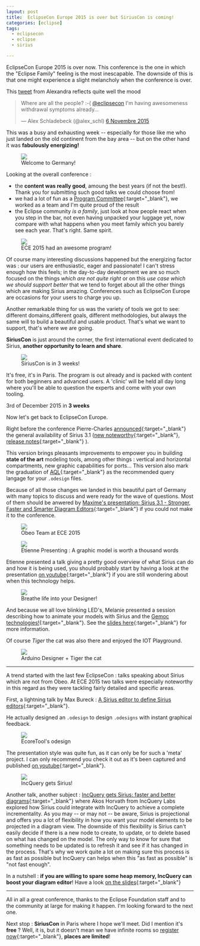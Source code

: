 ```yaml
---
layout: post
title:  EclipseCon Europe 2015 is over but SiriusCon is coming!
categories: [eclipse]
tags:
  - eclipsecon
  - eclipse
  - sirius

---
```


EclipseCon Europe 2015 is over now. This conference is the one in which the "Eclipse Family" feeling is the most inescapable. The downside of this is that one might experience a slight melancholy when the conference is over.

This [tweet](https://twitter.com/alex_schl/status/662556186986864640) from Alexandra reflects quite well the mood

<blockquote class="twitter-tweet" lang="fr"><p lang="en" dir="ltr">Where are all the people? :-( <a href="https://twitter.com/eclipsecon">@eclipsecon</a> I&#39;m having awesomeness withdrawal symptoms already...</p>&mdash; Alex Schladebeck (@alex_schl) <a href="https://twitter.com/alex_schl/status/662556186986864640">6 Novembre 2015</a></blockquote>
<script async src="//platform.twitter.com/widgets.js" charset="utf-8"></script>

This was a busy and exhausting week -- especially for those like me who just landed on the old continent from the bay area --  but on the other hand it was **fabulously energizing!**

<figure>
    <a href="{{ site.url }}/images/blog/ludwigsburg.jpg"><img src="{{ site.url }}/images/blog/ludwigsburg.jpg"></a>    
    <figcaption>Welcome to Germany!</figcaption>
</figure>

Looking at the overall conference :

* the **content was really good**, amoung the best years (if not the best!). Thank you for submitting such good talks we could choose from!
* we had a lot of fun as a [Program Committee](https://www.eclipsecon.org/europe2015/about-pc){:target="_blank"}, we worked as a team and I'm quite proud of the result
* the Eclipse community *is a family*, just look at how people react when you step in the bar, not even having unpacked your luggage yet, now compare with what happens when you meet family which you barely see each year. That's right. Same spirit.
<figure>
    <a href="{{ site.url }}/images/blog/2015/eclipsecon-europe-2015/22702507431_ec218fe85d_n.jpg"><img src="{{ site.url }}/images/blog/2015/eclipsecon-europe-2015/22702507431_ec218fe85d_n.jpg"></a>    
    <figcaption>ECE 2015 had an awesome program!</figcaption>
</figure>


Of course many interesting discussions happened but the energizing factor was : our users are enthusiastic, eager and passionate! I can't stress enough how this feels; in the day-to-day development we are so much focused on the things *which are not quite right* or on this *use case which we should support better* that we tend to forget about all the other things which are making Sirius amazing. Conferences such as EclipseCon Europe are occasions for your users to charge you up.


Another remarkable thing for us was the variety of tools we got to see: different domains,different goals, different methodologies, but always the same will to build a beautiful and usable product. That's what we want to support, that's where we are going. 


 **SiriusCon** is just around the corner, the first international event dedicated to Sirius, **another opportunity to learn and share**.

<figure>
    <a href="{{ site.url }}/images/blog/ece-siriuscon.jpg"><img src="{{ site.url }}/images/blog/ece-siriuscon.jpg"></a>    
    <figcaption>SiriusCon is in 3 weeks!</figcaption>
</figure>

 It's free, it's in Paris. The program is out already and is packed with content for both beginners and advanced users. A 'clinic' will be held all day long where you'll be able to question the experts and come with your own tooling. 

3rd of December 2015 in **3 weeks**

Now let's get back to EclipseCon Europe.

Right before the conference Pierre-Charles [announced](https://dev.eclipse.org/mhonarc/lists/sirius-dev/msg00132.html){:target="_blank"} the general availability of Sirius 3.1 ([new noteworthy](https://www.eclipse.dev/sirius/whatsnew3-1.html){:target="_blank"}, [release notes](https://www.eclipse.dev/sirius/doc/Release_Notes.html){:target="_blank"} ). 

This version brings pleasants improvements to empower you in building **state of the art** modeling tools, among other things :  vertical and horizontal compartments, new graphic capabilities for ports... This version also mark the graduation of [AQL](https://cedric.brun.io/eclipse/introducing-aql/){:target="_blank"} as the recommended query langage for your `.odesign` files. 

Because of all those changes we landed in this beautiful part of Germany with many topics to discuss and were ready for the wave of questions. Most of them should be anwered by [Maxime's presentation: Sirius 3.1 - Stronger, Faster and Smarter Diagram Editors](https://mporhel.github.io/slides/2015_EclipseConEU_Sirius31_StrongerFasterSmarter/#/){:target="_blank"} if you could not make it to the conference.

<figure>
    <a href="{{ site.url }}/images/blog/2015/eclipsecon-europe-2015/22761525601_1864b66937.jpg"><img src="{{ site.url }}/images/blog/2015/eclipsecon-europe-2015/22761525601_1864b66937.jpg"></a>    
    <figcaption>Obeo Team at ECE 2015</figcaption>
</figure>

<figure>
    <a href="{{ site.url }}/images/blog/etienne-pres-sirius.jpg"><img src="{{ site.url }}/images/blog/etienne-pres-sirius.jpg"></a>    
    <figcaption>Etienne Presenting : A graphic model is worth a thousand words</figcaption>
</figure>

Etienne presented a talk giving a pretty good overview of what Sirius can do and how it is being used, you should probably start by having a look at the presentation [on youtube](https://www.youtube.com/watch?v=Rhd3MZ6DQ3g&list=PLy7t4z5SYNaR0yp9EQ9txQhO-JgCLJAga&index=79){:target="_blank"} if you are still wondering about when this technology helps.

<figure>
    <a href="{{ site.url }}/images/blog/breathlife.png"><img src="{{ site.url }}/images/blog/breathlife.png"></a>    
    <figcaption>Breathe life into your Designer!</figcaption>
</figure>

And because we all love blinking LED's, Melanie presented a session describing how to animate your models with Sirius and the [Gemoc technologies!](https://gemoc.org/){:target="_blank"}. See the [slides here](https://fr.slideshare.net/melbats/eclipsecon-eu-2015-breathe-life-into-your-designer){:target="_blank"} for more information.

Of course *Tiger* the cat was also there and enjoyed the IOT Playground.

<figure>
    <a href="{{ site.url }}/images/blog/cat.jpg"><img src="{{ site.url }}/images/blog/cat.jpg"></a>    
    <figcaption>Arduino Designer + Tiger the cat</figcaption>
</figure>

---------------------------------------

A trend started with the last few EclipseCon : talks speaking about Sirius which are not from Obeo. At ECE 2015 two talks were especially noteworthy in this regard as they were tackling fairly detailed and specific areas.

First, a lightning talk by Max Bureck : [A Sirius editor to define Sirius editors](https://www.eclipsecon.org/europe2015/session/sirius-editor-define-sirius-editors){:target="_blank"}. 

He actually designed an `.odesign` to design `.odesigns` with instant graphical feedback.

<figure>
    <a href="{{ site.url }}/images/blog/2015/eclipsecon-europe-2015/CN9yy2nWwAAlxIQ.png:large"><img src="{{ site.url }}/images/blog/2015/eclipsecon-europe-2015/CN9yy2nWwAAlxIQ.png:large"></a>    
    <figcaption>EcoreTool's odesign</figcaption>
</figure>

The presentation style was quite fun, as it can only be for such a 'meta' project. I can only recommend you check it out as it's been captured and published [on youtube](https://www.youtube.com/watch?v=JAoJRfM4uVs&list=PLy7t4z5SYNaR0yp9EQ9txQhO-JgCLJAga&index=32){:target="_blank"}.

<figure>
    <a href="{{ site.url }}/images/blog/incquery.png"><img src="{{ site.url }}/images/blog/incquery.png"></a>    
    <figcaption>IncQuery gets Sirius!</figcaption>
</figure>

Another talk, another subject : [IncQuery gets Sirius: faster and better diagrams](https://www.eclipsecon.org/europe2015/session/incquery-gets-sirius-faster-and-better-diagrams){:target="_blank"} where Akos Horvath from IncQuery Labs explored how Sirius could integrate with IncQuery to achieve a complete incrementality. As you may -- or may not -- be aware, Sirius is projectional and offers you a lot of flexibility in how you want your model elements to be projected in a diagram view. The downside of this flexibility is Sirius can't easily decide if there is a new node to create, to update, or to delete based on what has changed on the model. The only way to know for sure that something needs to be updated is to refresh it and see if it has changed in the process. That's why we work quite a lot on making sure this process is as fast as possible but IncQuery can helps when this "as fast as possible" is "not fast enough". 

In a nutshell : **if you are willing to spare some heap memory,  IncQuery can boost your diagram editor**! Have a look [on the slides](https://www.eclipsecon.org/europe2015/sites/default/files/slides/iqgetsSirius_eclipsecon_15_ha_final_0.pdf){:target="_blank"}

---------------------------------------

All in all a great conference, thanks to the Eclipse Foundation staff and to the community at large for making it happen. I'm looking forward to the next one.

Next stop : **SiriusCon** in Paris where I hope we'll meet. Did I mention it's  **free** ? Well, it is, but it doesn't mean we have infinite rooms so [register now](https://www.siriuscon.org/register.php){:target="_blank"}, **places are limited**!

